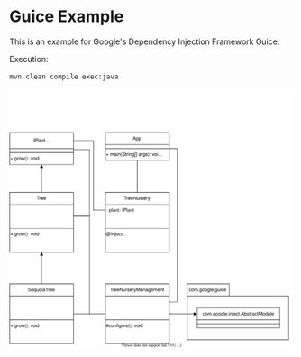 # Guice Example
This is an example for Google's Dependency Injection Framework Guice.

Execution:
```
mvn clean compile exec:java
```
![Project Structure](Guice_Example.svg)
